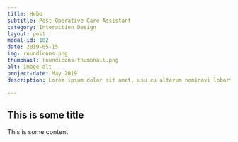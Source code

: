 ```yaml
---
title: Hebo
subtitle: Post-Operative Care Assistant
category: Interaction Design
layout: post
modal-id: 102
date: 2019-05-15
img: roundicons.png
thumbnail: roundicons-thumbnail.png
alt: image-alt
project-date: May 2019
description: Lorem ipsum dolor sit amet, usu cu alterum nominavi lobortis. At duo novum diceret. Tantas apeirian vix et, usu sanctus postulant inciderint ut, populo diceret necessitatibus in vim. Cu eum dicam feugiat noluisse.

---
```


## This is some title
This is some content
